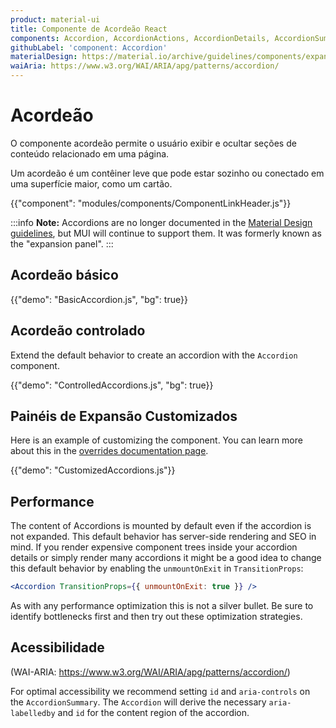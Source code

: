 ```yaml
---
product: material-ui
title: Componente de Acordeão React
components: Accordion, AccordionActions, AccordionDetails, AccordionSummary
githubLabel: 'component: Accordion'
materialDesign: https://material.io/archive/guidelines/components/expansion-panels.html
waiAria: https://www.w3.org/WAI/ARIA/apg/patterns/accordion/
---
```


# Acordeão

<p class="description">O componente acordeão permite o usuário exibir e ocultar seções de conteúdo relacionado em uma página.</p>

Um acordeão é um contêiner leve que pode estar sozinho ou conectado em uma superfície maior, como um cartão.

{{"component": "modules/components/ComponentLinkHeader.js"}}

:::info
**Note:** Accordions are no longer documented in the [Material Design guidelines](https://material.io/), but MUI will continue to support them. It was formerly known as the "expansion panel".
:::

## Acordeão básico

{{"demo": "BasicAccordion.js", "bg": true}}

## Acordeão controlado

Extend the default behavior to create an accordion with the `Accordion` component.

{{"demo": "ControlledAccordions.js", "bg": true}}

## Painéis de Expansão Customizados

Here is an example of customizing the component. You can learn more about this in the [overrides documentation page](/material-ui/customization/how-to-customize/).

{{"demo": "CustomizedAccordions.js"}}

## Performance

The content of Accordions is mounted by default even if the accordion is not expanded. This default behavior has server-side rendering and SEO in mind. If you render expensive component trees inside your accordion details or simply render many accordions it might be a good idea to change this default behavior by enabling the `unmountOnExit` in `TransitionProps`:

```jsx
<Accordion TransitionProps={{ unmountOnExit: true }} />
```

As with any performance optimization this is not a silver bullet. Be sure to identify bottlenecks first and then try out these optimization strategies.

## Acessibilidade

(WAI-ARIA: https://www.w3.org/WAI/ARIA/apg/patterns/accordion/)

For optimal accessibility we recommend setting `id` and `aria-controls` on the `AccordionSummary`. The `Accordion` will derive the necessary `aria-labelledby` and `id` for the content region of the accordion.
